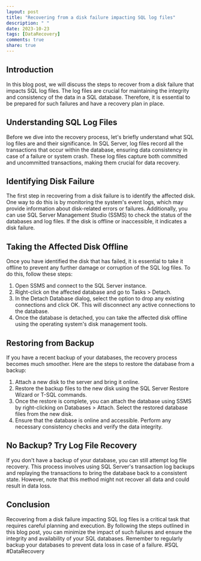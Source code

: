 ```yaml
---
layout: post
title: "Recovering from a disk failure impacting SQL log files"
description: " "
date: 2023-10-23
tags: [DataRecovery]
comments: true
share: true
---
```


## Introduction
In this blog post, we will discuss the steps to recover from a disk failure that impacts SQL log files. The log files are crucial for maintaining the integrity and consistency of the data in a SQL database. Therefore, it is essential to be prepared for such failures and have a recovery plan in place. 

## Understanding SQL Log Files
Before we dive into the recovery process, let's briefly understand what SQL log files are and their significance. In SQL Server, log files record all the transactions that occur within the database, ensuring data consistency in case of a failure or system crash. These log files capture both committed and uncommitted transactions, making them crucial for data recovery.

## Identifying Disk Failure
The first step in recovering from a disk failure is to identify the affected disk. One way to do this is by monitoring the system's event logs, which may provide information about disk-related errors or failures. Additionally, you can use SQL Server Management Studio (SSMS) to check the status of the databases and log files. If the disk is offline or inaccessible, it indicates a disk failure.

## Taking the Affected Disk Offline
Once you have identified the disk that has failed, it is essential to take it offline to prevent any further damage or corruption of the SQL log files. To do this, follow these steps:
1. Open SSMS and connect to the SQL Server instance.
2. Right-click on the affected database and go to Tasks > Detach.
3. In the Detach Database dialog, select the option to drop any existing connections and click OK. This will disconnect any active connections to the database.
4. Once the database is detached, you can take the affected disk offline using the operating system's disk management tools.

## Restoring from Backup
If you have a recent backup of your databases, the recovery process becomes much smoother. Here are the steps to restore the database from a backup:
1. Attach a new disk to the server and bring it online.
2. Restore the backup files to the new disk using the SQL Server Restore Wizard or T-SQL commands.
3. Once the restore is complete, you can attach the database using SSMS by right-clicking on Databases > Attach. Select the restored database files from the new disk.
4. Ensure that the database is online and accessible. Perform any necessary consistency checks and verify the data integrity.

## No Backup? Try Log File Recovery
If you don't have a backup of your database, you can still attempt log file recovery. This process involves using SQL Server's transaction log backups and replaying the transactions to bring the database back to a consistent state. However, note that this method might not recover all data and could result in data loss.

## Conclusion
Recovering from a disk failure impacting SQL log files is a critical task that requires careful planning and execution. By following the steps outlined in this blog post, you can minimize the impact of such failures and ensure the integrity and availability of your SQL databases. Remember to regularly backup your databases to prevent data loss in case of a failure. #SQL #DataRecovery